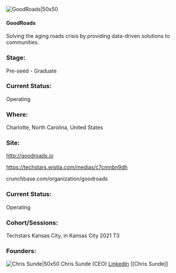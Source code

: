 

![GoodRoads|50x50](https://apimg.techstars.com/connect/images/image_files/60b984ac83c60c00076cac2f/original/GR_Logo_wbg.png)

#### GoodRoads
Solving the aging roads crisis by providing data-driven solutions to communities.

### Stage: 
Pre-seed - Graduate 

### Current Status: 
Operating

### Where:
Charlotte, North Carolina, United States

### Site:
http://goodroads.io

https://techstars.wistia.com/medias/c7cmnbn9dh

crunchbase.com/organization/goodroads

### Current Status: 
Operating

### Cohort/Sessions: 
Techstars Kansas City, in Kansas City 2021 T3

### Founders: 

![Chris Sunde|50x50](https://apimg.techstars.com/connect/images/image_files/60b9890a83c60c00076cac30/original/headshot_device.jpg) Chris Sunde (CEO) [LinkedIn](https://linkedin.com/in/chris-sunde-93437915) [[Chris Sunde]]


